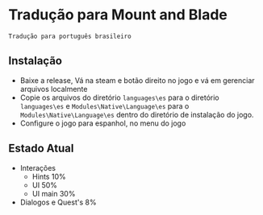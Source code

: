 # Tradução para Mount and Blade

	Tradução para português brasileiro

## Instalação

 + Baixe a release, Vá na steam e botão direito no jogo e vá em gerenciar arquivos localmente
 + Copie os arquivos do diretório `languages\es` para o diretório `languages\es` e `Modules\Native\Language\es` para o `Modules\Native\Language\es` dentro do diretório de instalação do jogo.
 + Configure o jogo para espanhol, no menu do jogo

## Estado Atual

 + Interações
	+ Hints 10%
	+ UI 50%
	+ UI main 30%
 + Dialogos e Quest's 8%